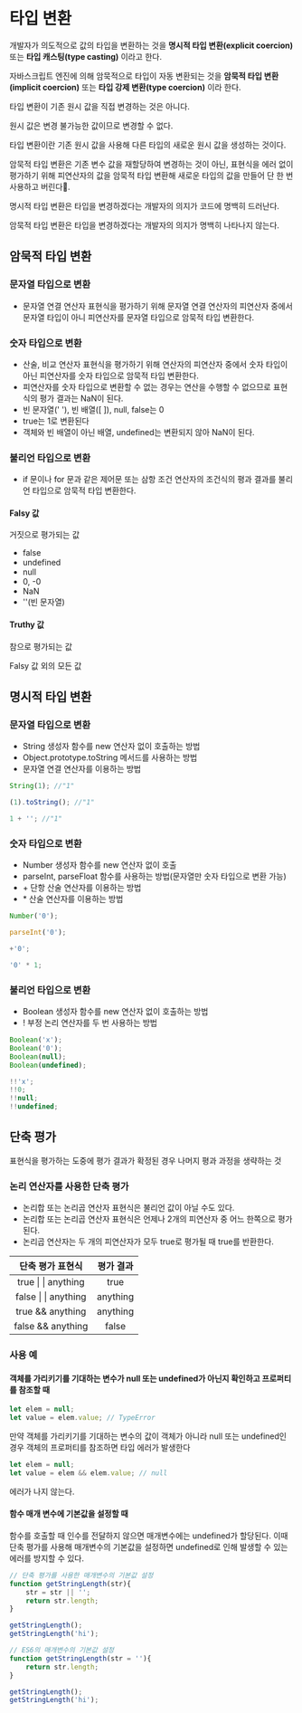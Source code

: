 # 타입 변환

개발자가 의도적으로 값의 타입을 변환하는 것을 **명시적 타입 변환(explicit coercion)** 또는 **타입 캐스팅(type casting)** 이라고 한다.

자바스크립트 엔진에 의해 암묵적으로 타입이 자동 변환되는 것을 **암묵적 타입 변환(implicit coercion)** 또는 **타입 강제 변환(type coercion)** 이라 한다.

타입 변환이 기존 원시 값을 직접 변경하는 것은 아니다.

원시 값은 변경 불가능한 값이므로 변경할 수 없다.

타입 변환이란 기존 원시 값을 사용해 다른 타입의 새로운 원시 값을 생성하는 것이다.

암묵적 타입 변환은 기존 변수 값을 재할당하여 변경하는 것이 아닌, 표현식을 에러 없이 평가하기 위해 피연산자의 값을 암묵적 타입 변환해 새로운 타입의 값을 만들어 단 한 번 사용하고 버린다.

명시적 타입 변환은 타입을 변경하겠다는 개발자의 의지가 코드에 명백히 드러난다.

암묵적 타입 변환은 타입을 변경하겠다는 개발자의 의지가 명백히 나타나지 않는다.

## 암묵적 타입 변환

### 문자열 타입으로 변환

- 문자열 연결 연산자 표현식을 평가하기 위해 문자열 연결 연산자의 피연산자 중에서 문자열 타입이 아니 피연산자를 문자열 타입으로 암묵적 타입 변환한다.

### 숫자 타입으로 변환

- 산술, 비교 연산자 표현식을 평가하기 위해 연산자의 피연산자 중에서 숫자 타입이 아닌 피연산자를 숫자 타입으로 암묵적 타입 변환한다.
- 피연산자를 숫자 타입으로 변환할 수 없는 경우는 연산을 수행할 수 없으므로 표현식의 평가 결과는 NaN이 된다.
- 빈 문자열(' '), 빈 배열([ ]), null, false는 0
- true는 1로 변환된다
- 객체와 빈 배열이 아닌 배열, undefined는 변환되지 않아 NaN이 된다.

### 불리언 타입으로 변환

- if 문이나 for 문과 같은 제어문 또는 삼항 조건 연산자의 조건식의 평과 결과를 불리언 타입으로 암묵적 타입 변환한다.

#### Falsy 값
거짓으로 평가되는 값

- false
- undefined
- null
- 0, -0
- NaN
- ''(빈 문자열)

#### Truthy 값

참으로 평가되는 값

Falsy 값 외의 모든 값

## 명시적 타입 변환

### 문자열 타입으로 변환

- String 생성자 함수를 new 연산자 없이 호출하는 방법
- Object.prototype.toString 메서드를 사용하는 방법
- 문자열 연결 연산자를 이용하는 방법

```js
String(1); //"1"

(1).toString(); //"1"

1 + ''; //"1"
```

### 숫자 타입으로 변환

- Number 생성자 함수를 new 연산자 없이 호출
- parseInt, parseFloat 함수를 사용하는 방법(문자열만 숫자 타입으로 변환 가능)
- \+ 단항 산술 연산자를 이용하는 방법
- \* 산술 연산자를 이용하는 방법

```js
Number('0');

parseInt('0');

+'0';

'0' * 1;
```

### 불리언 타입으로 변환

- Boolean 생성자 함수를 new 연산자 없이 호출하는 방법
- ! 부정 논리 연산자를 두 번 사용하는 방법

```js
Boolean('x');
Boolean('0');
Boolean(null);
Boolean(undefined);

!!'x';
!!0;
!!null;
!!undefined;
```

## 단축 평가

표현식을 평가하는 도중에 평가 결과가 확정된 경우 나머지 평과 과정을 생략하는 것

### 논리 연산자를 사용한 단축 평가

- 논리합 또는 논리곱 연산자 표현식은 불리언 값이 아닐 수도 있다.
- 논리합 또는 논리곱 연산자 표현식은 언제나 2개의 피연산자 중 어느 한쪽으로 평가된다.
- 논리곱 연산자는 두 개의 피연산자가 모두 true로 평가될 때 true를 반환한다.

|단축 평가 표현식|평가 결과|
|:---:|:---:|
|true \| \| anything|true|
|false \| \| anything|anything|
|true && anything|anything|
|false && anything|false|

### 사용 예

#### 객체를 가리키기를 기대하는 변수가 null 또는 undefined가 아닌지 확인하고 프로퍼티를 참조할 때

```js
let elem = null;
let value = elem.value; // TypeError
```

만약 객체를 가리키기를 기대하는 변수의 값이 객체가 아니라 null 또는 undefined인 경우 객체의 프로퍼티를 참조하면 타입 에러가 발생한다

```js
let elem = null;
let value = elem && elem.value; // null
```
 에러가 나지 않는다.

 #### 함수 매개 변수에 기본값을 설정할 때

 함수를 호출할 때 인수를 전달하지 않으면 매개변수에는 undefined가 할당된다. 이때 단축 평가를 사용해 매개변수의 기본값을 설정하면 undefined로 인해 발생할 수 있는 에러를 방지할 수 있다.

 ```js
 // 단축 평가를 사용한 매개변수의 기본값 설정
 function getStringLength(str){
     str = str || '';
     return str.length;
 }

 getStringLength();
 getStringLength('hi');

// ES6의 매개변수의 기본값 설정
 function getStringLength(str = ''){
     return str.length;
 }

 getStringLength();
 getStringLength('hi');
 ```